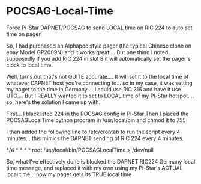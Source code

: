 # POCSAG-Local-Time
Force Pi-Star DAPNET/POCSAG to send LOCAL time on RIC 224 to auto set time on pager

So, I had purchased an Alphapoc style pager (the typical Chinese clone on ebay Model GP2009N)
and it works great.... But one thing I noted, supposedly if you add RIC 224 in slot 8 it will automatically set the pager's clock to local time.

Well, turns out that's not QUITE accurate.... It will set it to the local time of whatever DAPNET host you're connecting to... so in my case, it was setting my pager to the time in Germany.... I could use RIC 216 and have it use UTC.... But I REALLY wanted it to set to LOCAL time of my Pi-Star hotspot.... so, here's the solution I came up with.

First... I blacklisted 224 in the POCSAG config in Pi-Star
Then I placed the POCSAGLocalTime python program in /usr/local/bin and chmod it to 755

I then added the following line to /etc/crontab to run the script every 4 minutes... this mimics the DAPNET sending of RIC 224 every 4 minutes.

*/4 *   * * *   root    /usr/local/bin/POCSAGLocalTime > /dev/null

So, what I've effectively done is blocked the DAPNET RIC224 Germany local time message, and replaced it with my own using my Pi-Star's ACTUAL local time... 
now my pager gets its TRUE local time
